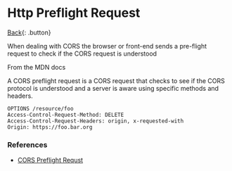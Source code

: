 # Http Preflight Request

[Back](../index.md#network){: .button}

When dealing with CORS the browser or front-end sends a pre-flight request to check if the CORS request is understood

From the MDN docs

A CORS preflight request is a CORS request that checks to see if the CORS protocol is understood and a server is aware using specific methods and headers.

```
OPTIONS /resource/foo 
Access-Control-Request-Method: DELETE 
Access-Control-Request-Headers: origin, x-requested-with
Origin: https://foo.bar.org
```

### References

- [CORS Preflight Requst](https://developer.mozilla.org/en-US/docs/Glossary/Preflight_request)
